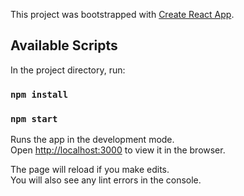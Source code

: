 This project was bootstrapped with [Create React App](https://github.com/facebook/create-react-app).

## Available Scripts

In the project directory, run:

### `npm install`


### `npm start`

Runs the app in the development mode.<br />
Open [http://localhost:3000](http://localhost:3000) to view it in the browser.

The page will reload if you make edits.<br />
You will also see any lint errors in the console.


